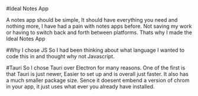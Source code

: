 #Ideal Notes App

A notes app should be simple, It should have everything you need and nothing more, I have had a pain with notes apps before. Not saving my work or having to switch back and forth between platforms. Thats why I made the Ideal Notes App

#Why I chose JS
So I had been thinking about what language I wanted to code this in and thought why not Javascript.

#Tauri
So I chose Tauri over Electron for many reasons. One of the first is that Tauri is just newer, Easier to set up and is overall just faster. It also has a much smaller package size. Sence it doesent embend a version of chrom in your app, it just uses what ever you already have installed.